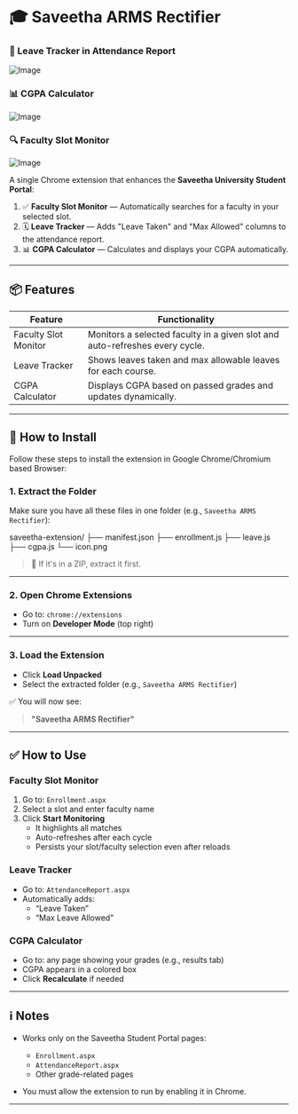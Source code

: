 # 🎓 Saveetha ARMS Rectifier

### 📅 Leave Tracker in Attendance Report
![Image](https://github.com/user-attachments/assets/75633a47-9d81-4d28-9690-eaba8c21a826)

### 📊 CGPA Calculator
![Image](https://github.com/user-attachments/assets/e0c737f6-cb32-4180-8383-c1a0d09c3ad0)

### 🔍 Faculty Slot Monitor
![Image](https://github.com/user-attachments/assets/eeab1233-e1db-4d37-b8ce-548a7d54326e)

A single Chrome extension that enhances the **Saveetha University Student Portal**:

1. ✅ **Faculty Slot Monitor** — Automatically searches for a faculty in your selected slot.
2. 🗓️ **Leave Tracker** — Adds "Leave Taken" and "Max Allowed" columns to the attendance report.
3. 📊 **CGPA Calculator** — Calculates and displays your CGPA automatically.

---

## 📦 Features

| Feature              | Functionality                                                                 |
|----------------------|--------------------------------------------------------------------------------|
| Faculty Slot Monitor | Monitors a selected faculty in a given slot and auto-refreshes every cycle.   |
| Leave Tracker        | Shows leaves taken and max allowable leaves for each course.                  |
| CGPA Calculator      | Displays CGPA based on passed grades and updates dynamically.                 |

---

## 📁 How to Install 

Follow these steps to install the extension in Google Chrome/Chromium based Browser:

### 1. Extract the Folder
Make sure you have all these files in one folder (e.g., `Saveetha ARMS Rectifier`):


saveetha-extension/
├── manifest.json
├── enrollment.js
├── leave.js
├── cgpa.js
└── icon.png

> 🔔 If it's in a ZIP, extract it first.

---

### 2. Open Chrome Extensions
- Go to: `chrome://extensions`
- Turn on **Developer Mode** (top right)

---

### 3. Load the Extension
- Click **Load Unpacked**
- Select the extracted folder (e.g., `Saveetha ARMS Rectifier`)

✅ You will now see:
> **"Saveetha ARMS Rectifier"**

---

## ✅ How to Use

### Faculty Slot Monitor
1. Go to: `Enrollment.aspx`
2. Select a slot and enter faculty name
3. Click **Start Monitoring**
   - It highlights all matches
   - Auto-refreshes after each cycle
   - Persists your slot/faculty selection even after reloads

### Leave Tracker
- Go to: `AttendanceReport.aspx`
- Automatically adds:
  - “Leave Taken”
  - “Max Leave Allowed”

### CGPA Calculator
- Go to: any page showing your grades (e.g., results tab)
- CGPA appears in a colored box
- Click **Recalculate** if needed

---

## ℹ️ Notes

- Works only on the Saveetha Student Portal pages:
  - `Enrollment.aspx`
  - `AttendanceReport.aspx`
  - Other grade-related pages

- You must allow the extension to run by enabling it in Chrome.

---




